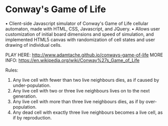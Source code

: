 # Conway's Game of Life

• Client-side Javascript simulator of Conway's Game of Life cellular automaton, made with HTML, CSS, Javascript, and JQuery.
• Allows user customization of initial board dimensions and speed of simulation, and implemented HTML5 canvas with randomization of cell states and user drawing of individual cells.

PLAY HERE: http://www.adamtache.github.io/conways-game-of-life
MORE INFO: https://en.wikipedia.org/wiki/Conway%27s_Game_of_Life

Rules:
1. Any live cell with fewer than two live neighbours dies, as if caused by under-population.
2. Any live cell with two or three live neighbours lives on to the next generation.
3. Any live cell with more than three live neighbours dies, as if by over-population.
4. Any dead cell with exactly three live neighbours becomes a live cell, as if by reproduction.
